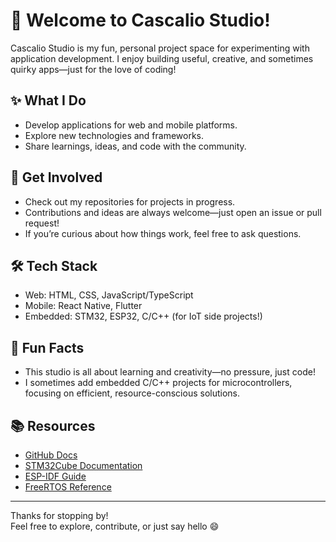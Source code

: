 # 👋 Welcome to Cascalio Studio!

Cascalio Studio is my fun, personal project space for experimenting with application development. I enjoy building useful, creative, and sometimes quirky apps—just for the love of coding!

## ✨ What I Do

- Develop applications for web and mobile platforms.
- Explore new technologies and frameworks.
- Share learnings, ideas, and code with the community.

## 🚀 Get Involved

- Check out my repositories for projects in progress.
- Contributions and ideas are always welcome—just open an issue or pull request!
- If you’re curious about how things work, feel free to ask questions.

## 🛠️ Tech Stack

- Web: HTML, CSS, JavaScript/TypeScript
- Mobile: React Native, Flutter
- Embedded: STM32, ESP32, C/C++ (for IoT side projects!)

## 🎉 Fun Facts

- This studio is all about learning and creativity—no pressure, just code!
- I sometimes add embedded C/C++ projects for microcontrollers, focusing on efficient, resource-conscious solutions.

## 📚 Resources

- [GitHub Docs](https://docs.github.com/)
- [STM32Cube Documentation](https://www.st.com/en/embedded-software/stm32cube-mcu-packages.html)
- [ESP-IDF Guide](https://docs.espressif.com/projects/esp-idf/en/latest/esp32/)
- [FreeRTOS Reference](https://www.freertos.org/)

---

Thanks for stopping by!  
Feel free to explore, contribute, or just say hello 😄
